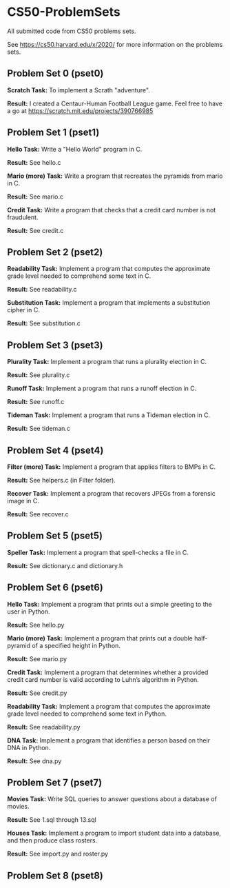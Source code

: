 # CS50-ProblemSets
All submitted code from CS50 problems sets.

See https://cs50.harvard.edu/x/2020/ for more information on the problems sets.


## Problem Set 0 (pset0)
**Scratch Task:** To implement a Scrath "adventure".

**Result:** I created a Centaur-Human Football League game. Feel free to have a go at https://scratch.mit.edu/projects/390766985


## Problem Set 1 (pset1)
**Hello Task:** Write a "Hello World" program in C.

**Result:** See hello.c

**Mario (more) Task:** Write a program that recreates the pyramids from mario in C.

**Result:** See mario.c

**Credit Task:** Write a program that checks that a credit card number is not fraudulent.

**Result:** See credit.c


## Problem Set 2 (pset2)
**Readability Task:** Implement a program that computes the approximate grade level needed to comprehend some text in C.

**Result:** See readability.c

**Substitution Task:** Implement a program that implements a substitution cipher in C.

**Result:** See substitution.c


## Problem Set 3 (pset3)
**Plurality Task:** Implement a program that runs a plurality election in C.

**Result:** See plurality.c

**Runoff Task:** Implement a program that runs a runoff election in C.

**Result:** See runoff.c

**Tideman Task:** Implement a program that runs a Tideman election in C.

**Result:** See tideman.c


## Problem Set 4 (pset4)
**Filter (more) Task:** Implement a program that applies filters to BMPs in C. 

**Result:** See helpers.c (in Filter folder).

**Recover Task:** Implement a program that recovers JPEGs from a forensic image in C.

**Result:** See recover.c


## Problem Set 5 (pset5)
**Speller Task:** Implement a program that spell-checks a file in C.

**Result:** See dictionary.c and dictionary.h


## Problem Set 6 (pset6)
**Hello Task:** Implement a program that prints out a simple greeting to the user in Python.

**Result:** See hello.py

**Mario (more) Task:** Implement a program that prints out a double half-pyramid of a specified height in Python.

**Result:** See mario.py

**Credit Task:** Implement a program that determines whether a provided credit card number is valid according to Luhn’s algorithm in Python.

**Result:** See credit.py

**Readability Task:** Implement a program that computes the approximate grade level needed to comprehend some text in Python.

**Result:** See readability.py

**DNA Task:** Implement a program that identifies a person based on their DNA in Python.

**Result:** See dna.py


## Problem Set 7 (pset7)
**Movies Task:** Write SQL queries to answer questions about a database of movies.

**Result:** See 1.sql through 13.sql

**Houses Task:** Implement a program to import student data into a database, and then produce class rosters.

**Result:** See import.py and roster.py


## Problem Set 8 (pset8)

